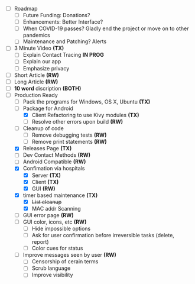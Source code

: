 - [ ] Roadmap
	- [ ] Future Funding: Donations?
	- [ ] Enhancements: Better Interface? 
	- [ ] When COVID-19 passes? Gladly end the project or move on to other pandemics
	- [ ] Maintenance and Patching? Alerts
- [ ] 3 Minute Video **(TX)**
	- [ ] Explain Contact Tracing **IN PROG**
	- [ ] Explain our app
	- [ ] Emphasize privacy
- [ ] Short Article **(RW)**
- [ ] Long Article **(RW)**
- [ ] **10 word** discription **(BOTH)**
- [ ] Production Ready
	- [ ] Pack the programs for Windows, OS X, Ubuntu **(TX)**
	- [ ] Package for Android
		- [x] Client Refactoring to use Kivy modules **(TX)**
		- [ ] Resolve other errors upon build **(RW)**
	- [ ] Cleanup of code
		- [ ] Remove debugging tests **(RW)**
		- [ ] Remove print statements **(RW)**
	- [x] Releases Page **(TX)**
	- [ ] Dev Contact Methods **(RW)**
	- [ ] Android Compatible **(RW)**
	- [x] Confimation via hospitals
		- [x] Server **(TX)**
		- [x] Client **(TX)**
		- [x] GUI **(RW)**
	- [x] timer based maintenance **(TX)**
		- [x] ~~List cleanup~~
		- [x] MAC addr Scanning
	- [ ] GUI error page **(RW)**
	- [ ] GUI color, icons, etc **(RW)**
		- [ ] Hide impossible options
		- [ ] Ask for user confirmation before irreversible tasks (delete, report)
		- [ ] Color cues for status
	- [ ] Improve messages seen by user **(RW)**
		- [ ] Censorship of cerain terms
		- [ ] Scrub language
		- [ ] Improve visibility
